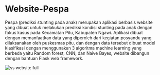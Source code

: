 # Website-Pespa
Pespa (prediksi stunting pada anak) merupakan aplikasi berbasis website yang dibuat untuk melakukan prediksi kondisi stunting pada anak dengan fokus kasus pada Kecamatan Pitu, Kabupaten Ngawi. Aplikasi dibuat dengan memanfaatkan data yang diperoleh dari kegiatan posyandu yang dilaksanakan oleh puskesmas pitu, dan dengan data tersebut dibuat model klasifikasi dengan menggunakan 3 algoritma machine learning yang berbeda yaitu Random forest, CNN, dan Naive Bayes, website dibangun dengan bantuan Flask web framework.

![ss website full](https://user-images.githubusercontent.com/77737283/137066299-f0bec24f-f441-4e62-9d6a-8e7984d04cad.png)
